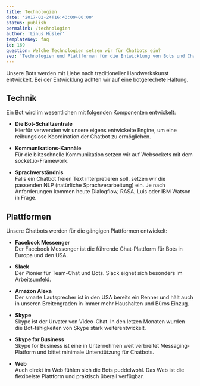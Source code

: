 ```yaml
---
title: Technologien
date: '2017-02-24T16:43:09+00:00'
status: publish
permalink: /technologien
author: 'Linus Hüsler'
templateKey: faq
id: 169
question: Welche Technologien setzen wir für Chatbots ein?
seo: 'Technologien und Plattformen für die Entwicklung von Bots und Chatbots.'
---
```


Unsere Bots werden mit Liebe nach traditioneller Handwerkskunst entwickelt. Bei der Entwicklung achten wir auf eine botgerechete Haltung.

## Technik

Ein Bot wird im wesentlichen mit folgenden Komponenten entwickelt:

- **Die Bot-Schaltzentrale**  
  Hierfür verwenden wir unsere eigens entwickelte Engine, um eine reibungslose Koordination der Chatbot zu ermöglichen.

- **Kommunikations-Kannäle**  
  Für die blitzschnelle Kommunikation setzen wir auf Websockets mit dem socket.io-Framework.
- **Sprachverständnis**  
  Falls ein Chatbot freien Text interpretieren soll, setzen wir die passenden NLP (natürliche Sprachverarbeitung) ein. Je nach Anforderungen kommen heute Dialogflow, RASA, Luis oder IBM Watson in Frage.

## Plattformen

Unsere Chatbots werden für die gängigen Plattformen entwickelt:

- **Facebook Messenger**  
  Der Facebook Messenger ist die führende Chat-Plattform für Bots in Europa und den USA.

- **Slack**  
  Der Pionier für Team-Chat und Bots. Slack eignet sich besonders im Arbeitsumfeld.

- **Amazon Alexa**  
  Der smarte Lautsprecher ist in den USA bereits ein Renner und hält auch in unseren Breitengraden in immer mehr Haushalten und Büros Einzug.

- **Skype**  
  Skype ist der Urvater von Video-Chat. In den letzen Monaten wurden die Bot-fähigkeiten von Skype stark weiterentwickelt.

- **Skype for Business**  
  Skype for Business ist eine in Unternehmen weit verbreitet Messaging-Platform und bittet minimale Unterstützung für Chatbots.

- **Web**  
  Auch direkt im Web fühlen sich die Bots puddelwohl. Das Web ist die flexibelste Plattform und praktisch überall verfügbar.
